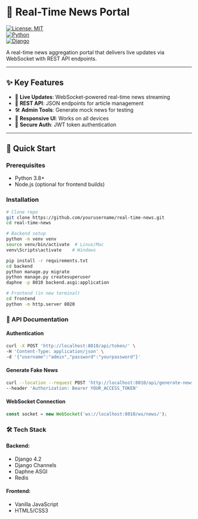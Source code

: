 # 📰 Real-Time News Portal  
[![License: MIT](https://img.shields.io/badge/License-MIT-blue.svg)](https://opensource.org/licenses/MIT)  
[![Python](https://img.shields.io/badge/Python-3.8%2B-blue)](https://www.python.org/)  
[![Django](https://img.shields.io/badge/Django-4.2-brightgreen)](https://www.djangoproject.com/)  

A real-time news aggregation portal that delivers live updates via WebSocket with REST API endpoints.

---

## ✨ Key Features  
- 🔴 **Live Updates**: WebSocket-powered real-time news streaming  
- 📡 **REST API**: JSON endpoints for article management  
- 🛠️ **Admin Tools**: Generate mock news for testing  
- 📱 **Responsive UI**: Works on all devices  
- 🔐 **Secure Auth**: JWT token authentication  

---

## 🚀 Quick Start

### Prerequisites
- Python 3.8+
- Node.js (optional for frontend builds)

### Installation
```bash
# Clone repo
git clone https://github.com/yourusername/real-time-news.git
cd real-time-news

# Backend setup
python -m venv venv
source venv/bin/activate  # Linux/Mac
venv\Scripts\activate    # Windows

pip install -r requirements.txt
cd backend
python manage.py migrate
python manage.py createsuperuser
daphne -p 8010 backend.asgi:application

# Frontend (in new terminal)
cd frontend
python -m http.server 8020
```

### 📡 API Documentation
#### Authentication
```bash
curl -X POST 'http://localhost:8010/api/token/' \
-H 'Content-Type: application/json' \
-d '{"username":"admin","password":"yourpassword"}'
```

#### Generate Fake News
```bash
curl --location --request POST 'http://localhost:8010/api/generate-news/' \
--header 'Authorization: Bearer YOUR_ACCESS_TOKEN'
```

#### WebSocket Connection
```javascript
const socket = new WebSocket('ws://localhost:8010/ws/news/');
```


### 🛠️ Tech Stack
#### Backend:
- Django 4.2
- Django Channels
- Daphne ASGI
- Redis

#### Frontend:
- Vanilla JavaScript
- HTML5/CSS3